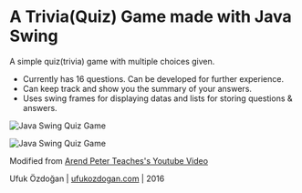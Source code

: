 # A Trivia(Quiz) Game made with Java Swing
A simple quiz(trivia) game with multiple choices given.
* Currently has 16 questions. Can be developed for further experience.
* Can keep track and show you the summary of your answers.
* Uses swing frames for displaying datas and lists for storing questions & answers.

![Java Swing Quiz Game](http://ufukozdogan.com/wp-content/uploads/2016/04/quiz-game.png "Java Swing Quiz Game")

![Java Swing Quiz Game](http://ufukozdogan.com/wp-content/uploads/2016/04/summary.png "Java Swing Quiz Game")

Modified from [Arend Peter Teaches's Youtube Video](https://www.youtube.com/watch?v=uUPRFWhTx3A)

Ufuk Özdoğan | [ufukozdogan.com](http://www.ufukozdogan.com) | 2016
